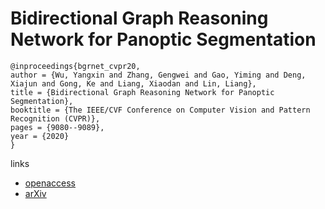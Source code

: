 # Bidirectional Graph Reasoning Network for Panoptic Segmentation

```
@inproceedings{bgrnet_cvpr20,
author = {Wu, Yangxin and Zhang, Gengwei and Gao, Yiming and Deng, Xiajun and Gong, Ke and Liang, Xiaodan and Lin, Liang},
title = {Bidirectional Graph Reasoning Network for Panoptic Segmentation},
booktitle = {The IEEE/CVF Conference on Computer Vision and Pattern Recognition (CVPR)},
pages = {9080--9089},
year = {2020}
}
```

links
- [openaccess](http://openaccess.thecvf.com/content_CVPR_2020/html/Wu_Bidirectional_Graph_Reasoning_Network_for_Panoptic_Segmentation_CVPR_2020_paper.html)
- [arXiv](https://arxiv.org/abs/2004.06272)
